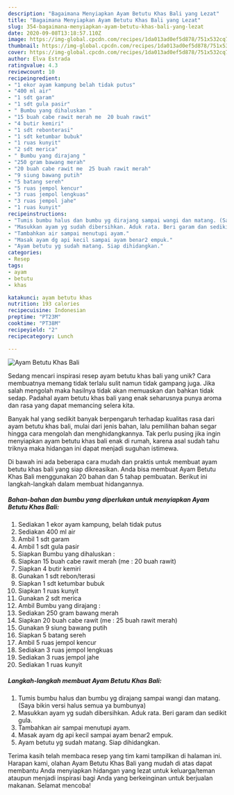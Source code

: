 ```yaml
---
description: "Bagaimana Menyiapkan Ayam Betutu Khas Bali yang Lezat"
title: "Bagaimana Menyiapkan Ayam Betutu Khas Bali yang Lezat"
slug: 354-bagaimana-menyiapkan-ayam-betutu-khas-bali-yang-lezat
date: 2020-09-08T13:18:57.110Z
image: https://img-global.cpcdn.com/recipes/1da013ad0ef5d878/751x532cq70/ayam-betutu-khas-bali-foto-resep-utama.jpg
thumbnail: https://img-global.cpcdn.com/recipes/1da013ad0ef5d878/751x532cq70/ayam-betutu-khas-bali-foto-resep-utama.jpg
cover: https://img-global.cpcdn.com/recipes/1da013ad0ef5d878/751x532cq70/ayam-betutu-khas-bali-foto-resep-utama.jpg
author: Elva Estrada
ratingvalue: 4.3
reviewcount: 10
recipeingredient:
- "1 ekor ayam kampung belah tidak putus"
- "400 ml air"
- "1 sdt garam"
- "1 sdt gula pasir"
- " Bumbu yang dihaluskan "
- "15 buah cabe rawit merah me  20 buah rawit"
- "4 butir kemiri"
- "1 sdt rebonterasi"
- "1 sdt ketumbar bubuk"
- "1 ruas kunyit"
- "2 sdt merica"
- " Bumbu yang dirajang "
- "250 gram bawang merah"
- "20 buah cabe rawit me  25 buah rawit merah"
- "9 siung bawang putih"
- "5 batang sereh"
- "5 ruas jempol kencur"
- "3 ruas jempol lengkuas"
- "3 ruas jempol jahe"
- "1 ruas kunyit"
recipeinstructions:
- "Tumis bumbu halus dan bumbu yg dirajang sampai wangi dan matang. (Saya bikin versi halus semua ya bumbunya)"
- "Masukkan ayam yg sudah dibersihkan. Aduk rata. Beri garam dan sedikit gula."
- "Tambahkan air sampai menutupi ayam."
- "Masak ayam dg api kecil sampai ayam benar2 empuk."
- "Ayam betutu yg sudah matang. Siap dihidangkan."
categories:
- Resep
tags:
- ayam
- betutu
- khas

katakunci: ayam betutu khas 
nutrition: 193 calories
recipecuisine: Indonesian
preptime: "PT23M"
cooktime: "PT38M"
recipeyield: "2"
recipecategory: Lunch

---
```



![Ayam Betutu Khas Bali](https://img-global.cpcdn.com/recipes/1da013ad0ef5d878/751x532cq70/ayam-betutu-khas-bali-foto-resep-utama.jpg)

Sedang mencari inspirasi resep ayam betutu khas bali yang unik? Cara membuatnya memang tidak terlalu sulit namun tidak gampang juga. Jika salah mengolah maka hasilnya tidak akan memuaskan dan bahkan tidak sedap. Padahal ayam betutu khas bali yang enak seharusnya punya aroma dan rasa yang dapat memancing selera kita.



Banyak hal yang sedikit banyak berpengaruh terhadap kualitas rasa dari ayam betutu khas bali, mulai dari jenis bahan, lalu pemilihan bahan segar hingga cara mengolah dan menghidangkannya. Tak perlu pusing jika ingin menyiapkan ayam betutu khas bali enak di rumah, karena asal sudah tahu triknya maka hidangan ini dapat menjadi suguhan istimewa.


Di bawah ini ada beberapa cara mudah dan praktis untuk membuat ayam betutu khas bali yang siap dikreasikan. Anda bisa membuat Ayam Betutu Khas Bali menggunakan 20 bahan dan 5 tahap pembuatan. Berikut ini langkah-langkah dalam membuat hidangannya.

<!--inarticleads1-->

##### Bahan-bahan dan bumbu yang diperlukan untuk menyiapkan Ayam Betutu Khas Bali:

1. Sediakan 1 ekor ayam kampung, belah tidak putus
1. Sediakan 400 ml air
1. Ambil 1 sdt garam
1. Ambil 1 sdt gula pasir
1. Siapkan  Bumbu yang dihaluskan :
1. Siapkan 15 buah cabe rawit merah (me : 20 buah rawit)
1. Siapkan 4 butir kemiri
1. Gunakan 1 sdt rebon/terasi
1. Siapkan 1 sdt ketumbar bubuk
1. Siapkan 1 ruas kunyit
1. Gunakan 2 sdt merica
1. Ambil  Bumbu yang dirajang :
1. Sediakan 250 gram bawang merah
1. Siapkan 20 buah cabe rawit (me : 25 buah rawit merah)
1. Gunakan 9 siung bawang putih
1. Siapkan 5 batang sereh
1. Ambil 5 ruas jempol kencur
1. Sediakan 3 ruas jempol lengkuas
1. Sediakan 3 ruas jempol jahe
1. Sediakan 1 ruas kunyit




<!--inarticleads2-->

##### Langkah-langkah membuat Ayam Betutu Khas Bali:

1. Tumis bumbu halus dan bumbu yg dirajang sampai wangi dan matang. (Saya bikin versi halus semua ya bumbunya)
1. Masukkan ayam yg sudah dibersihkan. Aduk rata. Beri garam dan sedikit gula.
1. Tambahkan air sampai menutupi ayam.
1. Masak ayam dg api kecil sampai ayam benar2 empuk.
1. Ayam betutu yg sudah matang. Siap dihidangkan.




Terima kasih telah membaca resep yang tim kami tampilkan di halaman ini. Harapan kami, olahan Ayam Betutu Khas Bali yang mudah di atas dapat membantu Anda menyiapkan hidangan yang lezat untuk keluarga/teman ataupun menjadi inspirasi bagi Anda yang berkeinginan untuk berjualan makanan. Selamat mencoba!
